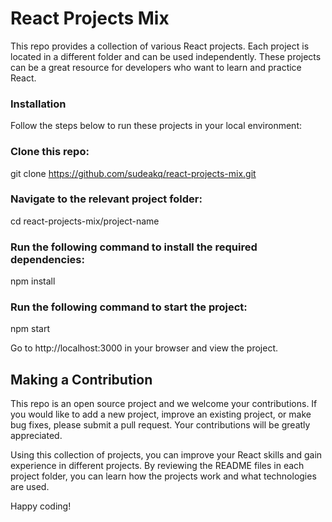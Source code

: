 # React Projects Mix
This repo provides a collection of various React projects. Each project is located in a different folder and can be used independently. These projects can be a great resource for developers who want to learn and practice React.

### Installation
Follow the steps below to run these projects in your local environment:

### Clone this repo:
git clone https://github.com/sudeakq/react-projects-mix.git

### Navigate to the relevant project folder:
cd react-projects-mix/project-name

### Run the following command to install the required dependencies:
npm install

### Run the following command to start the project:
npm start

Go to http://localhost:3000 in your browser and view the project.

## Making a Contribution
This repo is an open source project and we welcome your contributions. If you would like to add a new project, improve an existing project, or make bug fixes, please submit a pull request. Your contributions will be greatly appreciated.

Using this collection of projects, you can improve your React skills and gain experience in different projects. By reviewing the README files in each project folder, you can learn how the projects work and what technologies are used.

Happy coding!

